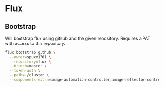 # Flux

## Bootstrap

Will bootstrap flux using github and the given repository. Requires a PAT with access to this repository.

```bash
flux bootstrap github \
  --owner=spuxx1701 \
  --repository=flux \
  --branch=master \
  --token-auth \
  --path=./cluster \
  --components-extra=image-automation-controller,image-reflector-controller
```

